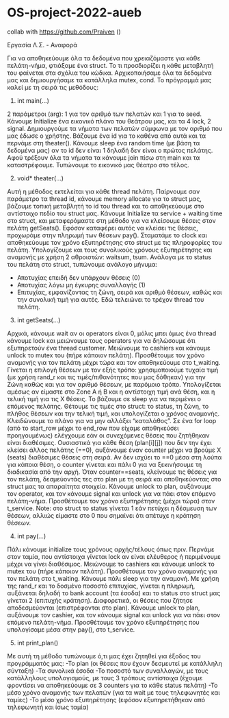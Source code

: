 # OS-project-2022-aueb
collab with https://github.com/Praiven ()

Εργασία Λ.Σ. - Αναφορά

Για να αποθηκεύουμε όλα τα δεδομένα που χρειαζόμαστε για κάθε 
πελάτη-νήμα, φτιάξαμε ένα struct. Το τι προσδιορίζει η κάθε μεταβλητή 
του φαίνεται στα σχόλια του κώδικα.
Αρχικοποιήσαμε όλα τα δεδομένα μας και δημιουργήσαμε τα 
κατάλληλα mutex, cond. Το πρόγραμμά μας καλεί με τη 
σειρά τις μεθόδους:


1. int main(…)

2 παράμετροι (arg): 1 για τον αριθμό των πελατών και 1 για 
το seed. Κάνουμε Initialize ένα εικονικό πλάνο του θεάτρου 
μας, και τα 4 lock, 2 signal. Δημιουργούμε τα νήματα των 
πελατών σύμφωνα με τον αριθμό που μας έδωσε ο 
χρήστης. Βάζουμε ένα id για το καθένα από αυτά και τα 
περνάμε στη theater(). Κάνουμε sleep ένα random time (με 
βάση τα δεδομένα μας) αν το id δεν είναι 1 δηλαδή δεν είναι 
ο πρώτος πελάτης. Αφού τρέξουν όλα τα νήματα τα κάνουμε 
join πίσω στη main και τα καταστρέφουμε. Τυπώνουμε το 
εικονικό μας θέατρο στο τέλος.


2. void* theater(…)

Αυτή η μέθοδος εκτελείται για κάθε thread πελάτη. 
Παίρνουμε σαν παράμετρο τα thread id, κάνουμε memory
allocate για το struct μας, βάζουμε τοπική μεταβλητή το id
του thread και το αποθηκεύουμε στο αντίστοιχο πεδίο του 
struct μας. Κάνουμε Initialize τα service + waiting time στο 
struct, και μεταφερόμαστε στη μέθοδο για να κλείσουμε 
θέσεις στον πελάτη getSeats(). Εφόσον καταφέρει αυτός να 
κλείσει τις θέσεις, προχωράμε στην πληρωμή των θέσεων 
pay(). Σταματάμε το clock και αποθηκεύουμε τον χρόνο 
εξυπηρέτησης στο struct με τις πληροφορίες του πελάτη. 
Υπολογίζουμε και τους συνολικούς χρόνους εξυπηρέτησης 
και αναμονής με χρήση 2 αθροιστών: waitsum, tsum.
Ανάλογα με το status του πελάτη στο struct, τυπώνουμε 
ανάλογο μήνυμα:
- Αποτυχίας επειδή δεν υπάρχουν θέσεις (0)
- Αποτυχίας λόγω μη έγκυρης συναλλαγής (1) 
- Επιτυχίας, εμφανίζοντας τη ζώνη, σειρά και αριθμό 
θέσεων, καθώς και την συνολική τιμή για αυτές.
Εδώ τελειώνει το τρέχον thread του πελάτη.


3. int getSeats(…)

Αρχικά, κάνουμε wait αν οι operators είναι 0, μόλις μπει 
όμως ένα thread κάνουμε lock και μειώνουμε τους operators
για να δηλώσουμε ότι εξυπηρετούν ένα thread customer. 
Μειώνουμε το cashiers και κάνουμε unlock το mutex του 
(πήρε κάποιον πελάτη). Προσθέτουμε τον χρόνο αναμονής 
για τον πελάτη μέχρι τώρα και τον αποθηκεύουμε στο 
t_waiting.
Γίνεται η επιλογή θέσεων με τον εξής τρόπο: 
χρησιμοποιούμε τυχαία τιμή (με χρήση rand_r και τις 
τιμές/πιθανότητες που μας δόθηκαν) για την Ζώνη καθώς 
και για τον αριθμό θέσεων, με παρόμοιο τρόπο.
Υπολογίζεται αμέσως αν είμαστε στο Zone A ή B και η 
αντίστοιχη τιμή ανά θέση, και η τελική τιμή για τις Χ θέσεις.
Το βάζουμε σε sleep για να περιμένει ο επόμενος πελάτης.
Θέτουμε τις τιμές στο struct: το status, τη ζώνη, το πλήθος 
θέσεων και την τελική τιμή, και υπολογίζεται ο χρόνος 
αναμονής. Κλειδώνουμε το πλάνο για να μην αλλάξει 
“καταλάθος”.
Σε ένα for loop (από το start_row μέχρι το end_row που 
είχαμε αποθηκεύσει προηγουμένως) ελέγχουμε εάν οι 
συνεχόμενες θέσεις που ζητήθηκαν είναι διαθέσιμες. 
Ουσιαστικά για κάθε θέση (plan[i][j]) που δεν την έχει κλείσει 
άλλος πελάτης (==0), αυξάνουμε έναν counter μέχρι να 
βρούμε Χ (seats) διαθέσιμες θέσεις στη σειρά. Aν δεν ισχύει 
το ==0 μέσα στη λούπα για κάποια θέση, ο counter γίνεται 
και πάλι 0 για να ξεκινήσουμε τη διαδικασία από την αρχή. 
Όταν counter==seats, κλείνουμε τις θέσεις για τον πελάτη, 
δεσμεύοντάς τες στο plan με τη σειρά και αποθηκεύοντας 
στο struct μας τα απαραίτητα στοιχεία. Κάνουμε unlock το 
plan, αυξάνουμε τον operator, και τον κάνουμε signal και 
unlock για να πάει στον επόμενο πελάτη-νήμα.
Προσθέτουμε τον χρόνο εξυπηρέτησης (μέχρι τώρα) στον 
t_service.
Note: στο struct το status γίνεται 1 εάν πετύχει η δέσμευση των 
θέσεων, αλλιώς είμαστε στο 0 που σημαίνει ότι απέτυχε η κράτηση 
θέσεων.


4. int pay(…)

Πάλι κάνουμε initialize τους χρόνους αρχής/τέλους όπως
πριν. Περνάμε στον ταμία, που αντίστοιχα γίνεται lock αν 
είναι ελέυθερος ή περιμένουμε μέχρι να γίνει διαθέσιμος. 
Μειώνουμε το cashiers και κάνουμε unlock το mutex του 
(πήρε κάποιον πελάτη). Προσθέτουμε τον χρόνο αναμονής 
για τον πελάτη στο t_waiting. Κάνουμε πάλι sleep για την 
αναμονή. Με χρήση της rand_r και το δοσμένο ποσοστό 
επιτυχίας, γίνεται η πληρωμή, αυξάνεται δηλαδή το bank
account (τα έσοδα) και το status στο struct μας γίνεται 2 
(επιτυχής κράτηση). Διαφορετικά, οι θέσεις που ζήτησε 
αποδεσμεύονται (επιστρέφονται στο plan). Κάνουμε unlock
το plan, αυξάνουμε τον cashier, και τον κάνουμε signal και 
unlock για να πάει στον επόμενο πελάτη-νήμα.
Προσθέτουμε τον χρόνο εξυπηρέτησης που υπολογίσαμε 
μέσα στην pay(), στο t_service.


5. int print_plan()

Με αυτή τη μέθοδο τυπώνουμε ό,τι μας έχει ζητηθεί για 
έξοδος του προγράμματός μας:
-Το plan (οι θέσεις που έχουν δεσμευτεί με κατάλληλη 
σύνταξη)
-Τα συνολικά έσοδα
-Το ποσοστό των συναλλαγών, με τους κατάλληλους 
υπολογισμούς, με τους 3 τρόπους αντίστοιχα (έχουμε 
φροντίσει να αποθηκεύουμε σε 3 counters για το κάθε status
πελάτη)
-Το μέσο χρόνο αναμονής των πελατών (για τα wait με τους 
τηλεφωνητές και ταμίες)
-Το μέσο χρόνο εξυπηρέτησης (εφόσον εξυπηρετήθηκαν 
από τηλεφωνητή και ίσως ταμία)
